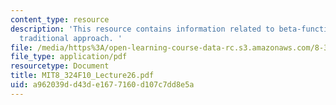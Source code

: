 ```yaml
---
content_type: resource
description: 'This resource contains information related to beta-functions from the
  traditional approach. '
file: /media/https%3A/open-learning-course-data-rc.s3.amazonaws.com/8-324-relativistic-quantum-field-theory-ii-fall-2010/a962039dd43de1677160d107c7dd8e5a_MIT8_324F10_Lecture26.pdf
file_type: application/pdf
resourcetype: Document
title: MIT8_324F10_Lecture26.pdf
uid: a962039d-d43d-e167-7160-d107c7dd8e5a
---
```

